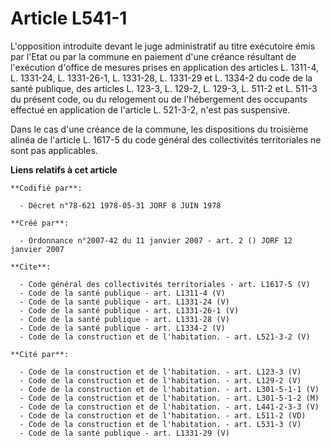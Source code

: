 # Article L541-1

L'opposition introduite devant le juge administratif au titre exécutoire émis par l'Etat ou par la commune en paiement d'une
créance résultant de l'exécution d'office de mesures prises en application des articles L. 1311-4, L. 1331-24, L. 1331-26-1,
L. 1331-28, L. 1331-29 et L. 1334-2 du code de la santé publique, des articles L. 123-3, L. 129-2, L. 129-3, L. 511-2 et L.
511-3 du présent code, ou du relogement ou de l'hébergement des occupants effectué en application de l'article L. 521-3-2,
n'est pas suspensive. 

Dans le cas d'une créance de la commune, les dispositions du troisième alinéa de l'article L. 1617-5 du code général des
collectivités territoriales ne sont pas applicables.

**Liens relatifs à cet article**

	**Codifié par**:

	  - Décret n°78-621 1978-05-31 JORF 8 JUIN 1978

	**Créé par**:

	  - Ordonnance n°2007-42 du 11 janvier 2007 - art. 2 () JORF 12 janvier 2007

	**Cite**:

	  - Code général des collectivités territoriales - art. L1617-5 (V)
	  - Code de la santé publique - art. L1311-4 (V)
	  - Code de la santé publique - art. L1331-24 (V)
	  - Code de la santé publique - art. L1331-26-1 (V)
	  - Code de la santé publique - art. L1331-28 (V)
	  - Code de la santé publique - art. L1334-2 (V)
	  - Code de la construction et de l'habitation. - art. L521-3-2 (V)

	**Cité par**:

	  - Code de la construction et de l'habitation. - art. L123-3 (V)
	  - Code de la construction et de l'habitation. - art. L129-2 (V)
	  - Code de la construction et de l'habitation. - art. L301-5-1-1 (V)
	  - Code de la construction et de l'habitation. - art. L301-5-1-2 (M)
	  - Code de la construction et de l'habitation. - art. L441-2-3-3 (V)
	  - Code de la construction et de l'habitation. - art. L511-2 (VD)
	  - Code de la construction et de l'habitation. - art. L531-3 (V)
	  - Code de la santé publique - art. L1331-29 (V)
